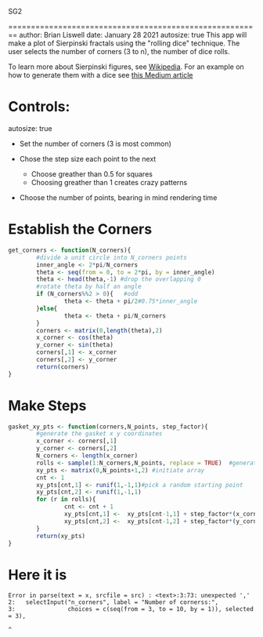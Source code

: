 SG2

========================================================
author: Brian Liswell
date: January 28 2021
autosize: true
This app will make a plot of Sierpinski fractals using the "rolling dice" technique.  The user selects the number of corners (3 to n), the number of dice rolls.

To learn more about Sierpinski figures, see [Wikipedia](https://en.wikipedia.org/wiki/Sierpi%C5%84ski_triangle).
For an example on how to generate them with a dice see [this Medium article](https://medium.com/however-mathematics/the-geometric-chaos-sierpinski-triangle-12b308d732fb)


Controls:
========================================================
autosize: true

- Set the number of corners (3 is most common)
- Chose the step size each point to the next
    - Choose greather than 0.5 for squares
    - Choosing greather than 1 creates crazy patterns
    
- Choose the number of points, bearing in mind rendering time

Establish the Corners
========================================================


```r
get_corners <- function(N_corners){
        #divide a unit circle into N_corners points
        inner_angle <- 2*pi/N_corners
        theta <- seq(from = 0, to = 2*pi, by = inner_angle)
        theta <- head(theta,-1) #drop the overlapping 0
        #rotate theta by half an angle
        if (N_corners%%2 > 0){   #odd 
                theta <- theta + pi/2#0.75*inner_angle
        }else{
                theta <- theta + pi/N_corners
        }
        corners <- matrix(0,length(theta),2)
        x_corner <- cos(theta)
        y_corner <- sin(theta)
        corners[,1] <- x_corner
        corners[,2] <- y_corner
        return(corners)
}
```

Make Steps
========================================================


```r
gasket_xy_pts <- function(corners,N_points, step_factor){
        #generate the gasket x y coordinates
        x_corner <- corners[,1]
        y_corner <- corners[,2]
        N_corners <- length(x_corner)
        rolls <- sample(1:N_corners,N_points, replace = TRUE)  #generate the rolls in one call
        xy_pts <- matrix(0,N_points+1,2) #initiate array
        cnt <- 1
        xy_pts[cnt,1] <- runif(1,-1,1)#pick a random starting point 
        xy_pts[cnt,2] <- runif(1,-1,1)
        for (r in rolls){
                cnt <- cnt + 1
                xy_pts[cnt,1] <-  xy_pts[cnt-1,1] + step_factor*(x_corner[r] - xy_pts[cnt-1,1])
                xy_pts[cnt,2] <-  xy_pts[cnt-1,2] + step_factor*(y_corner[r] - xy_pts[cnt-1,2])
        }
        return(xy_pts)
}
```

Here it is
========================================================



```
Error in parse(text = x, srcfile = src) : <text>:3:73: unexpected ','
2:   selectInput("n_corners", label = "Number of cornerss:",
3:               choices = c(seq(from = 3, to = 10, by = 1)), selected = 3),
                                                                           ^
```

